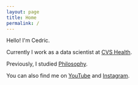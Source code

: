 ```yaml
---
layout: page
title: Home
permalink: /
---
```


Hello! I'm Cedric.

Currently I work as a data scientist at [CVS Health](https://www.cvshealth.com/).

Previously, I studied [Philosophy](https://philosophy.arizona.edu/).

You can also find me on [YouTube](http://www.youtube.com/cedricvicera) and [Instagram](https://www.instagram.com/cedricvicera/).
